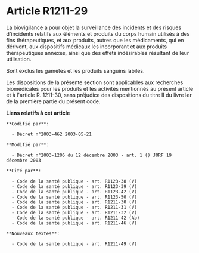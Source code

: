 # Article R1211-29

La biovigilance a pour objet la surveillance des incidents et des risques d'incidents relatifs aux éléments et produits du
corps humain utilisés à des fins thérapeutiques, et aux produits, autres que les médicaments, qui en dérivent, aux
dispositifs médicaux les incorporant et aux produits thérapeutiques annexes, ainsi que des effets indésirables résultant de
leur utilisation.

Sont exclus les gamètes et les produits sanguins labiles.

Les dispositions de la présente section sont applicables aux recherches biomédicales pour les produits et les activités
mentionnés au présent article et à l'article R. 1211-30, sans préjudice des dispositions du titre II du livre Ier de la
première partie du présent code.

**Liens relatifs à cet article**

	**Codifié par**:

	  - Décret n°2003-462 2003-05-21

	**Modifié par**:

	  - Décret n°2003-1206 du 12 décembre 2003 - art. 1 () JORF 19 décembre 2003

	**Cité par**:

	  - Code de la santé publique - art. R1123-38 (V)
	  - Code de la santé publique - art. R1123-39 (V)
	  - Code de la santé publique - art. R1123-42 (V)
	  - Code de la santé publique - art. R1123-50 (V)
	  - Code de la santé publique - art. R1211-30 (V)
	  - Code de la santé publique - art. R1211-31 (V)
	  - Code de la santé publique - art. R1211-32 (V)
	  - Code de la santé publique - art. R1211-42 (Ab)
	  - Code de la santé publique - art. R1211-46 (V)

	**Nouveaux textes**:

	  - Code de la santé publique - art. R1211-49 (V)
